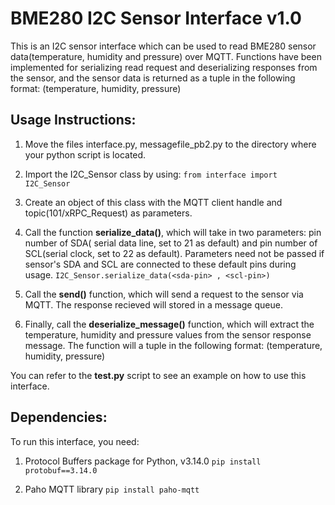 # BME280 I2C Sensor Interface v1.0

This is an I2C sensor interface which can be used to read BME280 sensor data(temperature, humidity and pressure) over MQTT. Functions have been implemented for serializing read request and deserializing responses from the sensor, and the sensor data is returned as a tuple in the following format:
    (temperature, humidity, pressure)

## Usage Instructions:
1. Move the files interface.py, messagefile_pb2.py to the directory where your python script  is located.

2. Import the I2C_Sensor class by using:
```from interface import I2C_Sensor```

3. Create an object of this class with the MQTT client handle and topic(101/xRPC_Request) as parameters.

4. Call the function **serialize_data()**, which will take in two parameters: pin number of SDA( serial data line, set to 21 as default) and pin number of SCL(serial clock, set to 22 as default). Parameters need not be passed if sensor's SDA and SCL are connected to these default pins during usage.
```I2C_Sensor.serialize_data(<sda-pin> , <scl-pin>)```

5. Call the **send()** function, which will send a request to the sensor via MQTT. The response recieved will stored in a message queue.

6. Finally, call the **deserialize_message()** function, which will extract the temperature, humidity and pressure values from the sensor response message. The function will a tuple in the following format: (temperature, humidity, pressure)

You can refer to the **test.py** script to see an example on how to use this interface.

## Dependencies:
To run this interface, you need:
1. Protocol Buffers package for Python, v3.14.0
```pip install protobuf==3.14.0```

2. Paho MQTT library
```pip install paho-mqtt```